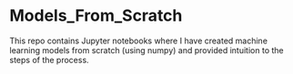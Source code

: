 # Models_From_Scratch

This repo contains Jupyter notebooks where I have created machine learning models from scratch (using numpy) and provided intuition to the steps of the process.
